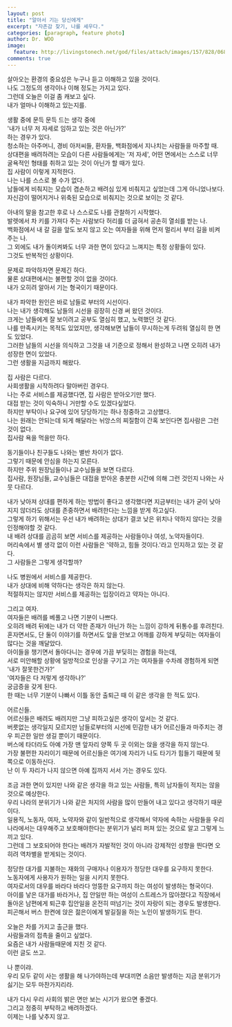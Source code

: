 ```yaml
---
layout: post
title: "알아서 기는 당신에게"
excerpt: "자존감 찾기, 나를 세우다."
categories: [paragraph, feature photo]
author: Dr. WOO
image:
  feature: http://livingstonech.net/god/files/attach/images/157/828/068/3017cb74a8d3f5a7d8e71af58eab3345.jpg
comments: true
---
```


살아오는 환경의 중요성은 누구나 듣고 이해하고 있을 것이다.  
나도 그정도의 생각이나 이해 정도는 가지고 있다.  
그런데 오늘은 이걸 좀 캐보고 싶다.  
내가 얼마나 이해하고 있는지를.  

생활 중에 문득 문득 드는 생각 중에   
'내가 너무 저 자세로 임하고 있는 것은 아닌가?'  
하는 경우가 있다.  
청소하는 아주머니, 경비 아저씨들, 환자들, 백화점에서 지나치는 사람들을 마주할 때.  
상대편을 배려하려는 모습이 다른 사람들에게는 '저 자세', 어떤 면에서는 스스로 너무 굴욕적인 형태를 취하고 있는 것이 아닌가 할 때가 있다.  
집 사람이 이렇게 지적한다.  
나는 나를 스스로 볼 수가 없다.  
남들에게 비춰지는 모습이 겸손하고 배려심 있게 비춰지고 싶었는데 그게 아니었나보다.  
자신감이 떨어지거나 위축된 모습으로 비춰지는 것으로 보이는 것 같다.  

아내의 말을 참고한 후로 나 스스로도 나를 관찰하기 시작했다.  
발렛에서 차 키를 가져다 주는 사람보다 허리를 더 굽혀서 공손히 열쇠를 받는 나.  
백화점에서 내 갈 길을 앞도 보지 않고 오는 여자들을 위해 먼저 멀리서 부터 길을 비켜주는 나.  
그 외에도 내가 돌이켜봐도 너무 과한 면이 있다고 느껴지는 특정 상황들이 있다.   
그것도 반복적인 상황이다.  

문제로 파악하자면 문제긴 하다.  
물론 상대편에서는 불편할 것이 없을 것이다.  
내가 오히려 알아서 기는 형국이기 때문이다.  

내가 파악한 원인은 바로 남들로 부터의 시선이다.  
나는 내가 생각해도 남들의 시선을 굉장히 신경 써 왔던 것이다.  
크게는 남들에게 잘 보이려고 공부도 열심히 했고, 노력했던 것 같다.  
나를 만족시키는 목적도 있었지만, 생각해보면 남들이 무시하는게 두려워 열심히 한 면도 있었다.  
그러한 남들의 시선을 의식하고 그것을 내 기준으로 정해서 완성하고 나면 오히려 내가 성장한 면이 있었다.                                       
그런 생활을 지금까지 해왔다.  

집 사람은 다르다.  
사회생활을 시작하려다 말아버린 경우다.  
나는 주로 서비스를 제공했다면, 집 사람은 받아오기만 했다.  
대접 받는 것이 익숙하니 거만할 수도 있겠다싶었다.  
하지만 부탁이나 요구에 있어 당당하기는 하나 정중하고 고상했다.  
나는 원래는 안되는데 되게 해달라는 뉘앙스의 찌질함이 간혹 보인다면 집사람은 그런 것이 없다.  
집사람 욕을 먹을만 하다.  

동기들이나 친구들도 나와는 별반 차이가 없다.  
그렇기 때문에 안심을 하는지 모른다.  
하지만 주위 원장님들이나 교수님들을 보면 다르다.  
집사람, 원장님들, 교수님들은 대접을 받아온 충분한 시간에 의해 그런 것인지 나와는 사뭇 다르다.  

내가 낮아져 상대를 편하게 하는 방법이 좋다고 생각했다면
지금부터는 내가 굳이 낮아지지 않더라도 상대를 존중하면서 배려한다는 느낌을 받게 하고싶다.  
그렇게 하기 위해서는 우선 내가 배려하는 상대가 결코 낮은 위치나 약하지 않다는 것을 인정해야할 것 같다.  
내 배려 상대를 곰곰히 보면 서비스를 제공하는 사람들이나 여성, 노약자들이다.  
머리속에서 별 생각 없이 이런 사람들은 '약하고, 힘들 것이다.'라고 인지하고 있는 것 같다.  
그 사람들은 그렇게 생각할까?  

나도 병원에서 서비스를 제공한다.  
내가 상대에 비해 약하다는 생각은 하지 않는다.  
적절하지는 않지만 서비스를 제공하는 입장이라고 약자는 아니다.  

그리고 여자.  
여자들은 배려를 베풀고 나면 기분이 나쁘다.  
오히려 배려 뒤에는 내가 더 약한 존재가 아닌가 하는 느낌이 강하게 뒤통수를 후려친다.  
혼자면서도, 단 둘이 이야기를 하면서도 앞을 안보고 어깨를 강하게 부딪히는 여자들이 많다는 것을 깨달았다.  
아이들을 챙기면서 돌아다니는 경우에 가끔 부딪히는 경험을 하는데,   
서로 미안해할 상황에 일방적으로 인상을 구기고 가는 여자들을 수차례 경험하게 되면   
'내가 잘못한건가?'  
'여자들은 다 저렇게 생각하나?'  
궁금증을 갖게 된다.  
한 때는 너무 기분이 나빠서 이틀 동안 출퇴근 때 이 같은 생각을 한 적도 있다.  

어르신들.   
어르신들은 배려도 배려지만 그냥 피하고싶은 생각이 앞서는 것 같다.  
버릇없는 생각일지 모르지만 남들로부터의 시선에 민감한 내가 어르신들과 마주치는 경우 피곤한 일만 생길 뿐이기 때문이다.  
버스에 타더라도 아예 가장 맨 앞자리 양쪽 두 곳 이외는 앉을 생각을 하지 않는다.  
가장 불편한 자리이기 때문에 어르신들은 여기에 자리가 나도 타기가 힘들기 때문에 뒷쪽으로 이동하신다.  
난 이 두 자리가 나지 않으면 아예 집까지 서서 가는 경우도 있다.  

조금 과한 면이 있지만 나와 같은 생각을 하고 있는 사람들, 특히 남자들이 적지는 않을 것으로 예상한다.  
우리 나라의 분위기가 나와 같은 처지의 사람을 많이 만들어 내고 있다고 생각하기 때문이다.  
일용직, 노동자, 여자, 노약자와 같이 일반적으로 생각해서 약자에 속하는 사람들을 우리 나라에서는 대우해주고 보호해야한다는 분위기가 널리 퍼져 있는 것으로 알고 그렇게 느끼고 있다.  
그런데 그 보호되어야 한다는 배려가 자발적인 것이 아니라 강제적인 성향을 띈다면 오히려 역차별을 받게되는 것이다.  

정당한 대가를 지불하는 재화의 구매자나 이용자가 정당한 대우를 요구하지 못한다.  
노동자에게 사용자가 원하는 일을 시키지 못한다.  
여자로서의 대우를 바라다 바라다 엉뚱한 요구까지 하는 여성이 발생하는 형국이다.  
아이를 낳은 대가를 바라거나, 집 안일만 하는 여성이 스트레스가 많아졌다고 직장에서 돌아온 남편에게 퇴근후 집안일을 온전히 떠넘기는 것이 자랑이 되는 경우도 발생한다.  
피곤해서 버스 한켠에 앉은 젊은이에게 발길질을 하는 노인이 발생하기도 한다.  

오늘은 차를 가지고 출근을 했다.  
사람들과의 접촉을 줄이고 싶었다.  
요즘은 내가 사람들때문에 지친 것 같다.  
이런 글도 쓰고.  

나 뿐이랴.  
우리 모두 같이 사는 생활을 해 나가야하는데 부대끼면 소음만 발생하는 지금 분위기가 싫기는 모두 마찬가지리라.  

내가 다시 우리 사회의 밝은 면만 보는 시기가 왔으면 좋겠다.  
그리고 정중히 부탁하고 배려하겠다.   
이제는 나를 낮추지 않고.  